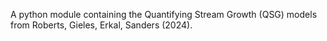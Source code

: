 A python module containing the Quantifying Stream Growth (QSG) models from Roberts, Gieles, Erkal, Sanders (2024).
